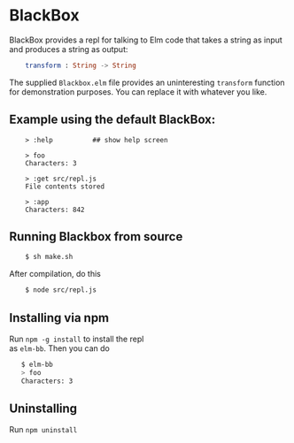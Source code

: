 # BlackBox

BlackBox provides a repl for talking to Elm code
that takes a string as input and produces a string
as output:

```elm
    transform : String -> String
```

The supplied `Blackbox.elm` file provides an uninteresting
`transform` function for demonstration purposes.  You
can replace it with whatever you like.

## Example using the default BlackBox:

```
    > :help          ## show help screen

    > foo
    Characters: 3

    > :get src/repl.js
    File contents stored

    > :app
    Characters: 842
```

## Running Blackbox from source

```bash
    $ sh make.sh  
```

After compilation, do this

```bash
    $ node src/repl.js
```

## Installing via npm  

Run `npm -g install` to install the repl  
as `elm-bb`.  Then you can do

```bash
   $ elm-bb
   > foo
   Characters: 3
```

## Uninstalling

Run `npm uninstall`
